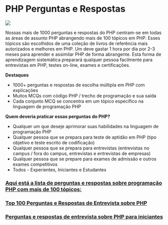 # PHP Perguntas e Respostas

![](https://tehnoblog.org/wp-content/uploads/2015/02/php-logo-transparent-tehnoblog.org_.png)

Nossas mais de 1000 perguntas e respostas do PHP centram-se em todas as áreas de assunto PHP abrangendo mais de 100 tópicos em PHP. Esses tópicos são escolhidos de uma coleção de livros de referência mais autorizados e melhores em PHP. Um deve gastar 1 hora por dia por 2-3 meses para aprender e assimilar PHP de forma abrangente. Esta forma de aprendizagem sistemática preparará qualquer pessoa facilmente para entrevistas em PHP, testes on-line, exames e certificações.

**Destaques**

- 1000+ perguntas e respostas de escolha múltipla em PHP com explicações
- Muitos MCQs com código PHP / trecho de programação e sua saída
- Cada conjunto MCQ se concentra em um tópico específico na linguagem de programação PHP

**Quem deveria praticar essas perguntas do PHP?**

- Qualquer um que deseje aprimorar suas habilidades na linguagem de programação PHP
- Qualquer pessoa que se prepara para teste de aptidão em PHP (tipo objetivo e teste escrito de codificação)
- Qualquer pessoa que se prepara para entrevistas (entrevistas no campus / fora do campus, entrevistas e entrevistas de empresas)
- Qualquer pessoa que se prepare para exames de admissão e outros exames competitivos
- Todos - Experientes, Iniciantes e Estudantes

### [Aqui está a lista de perguntas e respostas sobre programação PHP com mais de 100 tópicos:]()

### [Top 100 Perguntas e Respostas de Entrevista sobre PHP]()

### [Perguntas e respostas de entrevista sobre PHP para iniciantes]()
